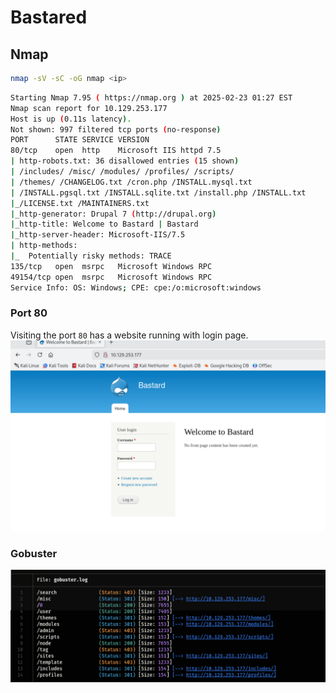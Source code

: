 # Bastared

## Nmap
```bash
nmap -sV -sC -oG nmap <ip>
```
```bash hl_lines="6 17 18"
Starting Nmap 7.95 ( https://nmap.org ) at 2025-02-23 01:27 EST
Nmap scan report for 10.129.253.177
Host is up (0.11s latency).
Not shown: 997 filtered tcp ports (no-response)
PORT      STATE SERVICE VERSION
80/tcp    open  http    Microsoft IIS httpd 7.5
| http-robots.txt: 36 disallowed entries (15 shown)
| /includes/ /misc/ /modules/ /profiles/ /scripts/ 
| /themes/ /CHANGELOG.txt /cron.php /INSTALL.mysql.txt 
| /INSTALL.pgsql.txt /INSTALL.sqlite.txt /install.php /INSTALL.txt 
|_/LICENSE.txt /MAINTAINERS.txt
|_http-generator: Drupal 7 (http://drupal.org)
|_http-title: Welcome to Bastard | Bastard
|_http-server-header: Microsoft-IIS/7.5
| http-methods: 
|_  Potentially risky methods: TRACE
135/tcp   open  msrpc   Microsoft Windows RPC
49154/tcp open  msrpc   Microsoft Windows RPC
Service Info: OS: Windows; CPE: cpe:/o:microsoft:windows
```
### Port 80
Visiting the port `80` has a website running with login page.
![port 80](../../Assets/walktrhough-assets/Bastared/2025-02-23.png)

### Gobuster
![port 80](../../Assets/walktrhough-assets/Bastared/2025-02-23_1.png)
